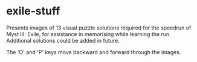 # exile-stuff

Presents images of 13 visual puzzle solutions required for the speedrun of Myst III: Exile, for assistance in memorising while learning the run.
Additional solutions could be added in future.

The 'O' and 'P' keys move backward and forward through the images.
